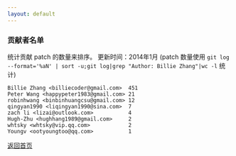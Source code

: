 ```yaml
---
layout: default
---
```


### 贡献者名单

统计贡献 patch 的数量来排序。 更新时间：2014年1月
(patch 数量使用 `git log --format='%aN' | sort -u;git log|grep "Author: Billie Zhang"|wc -l` 统计)


    Billie Zhang <billiecoder@gmail.com>  451
    Peter Wang <happypeter1983@gmail.com> 21
    robinhwang <binbinhuangcsu@gmail.com> 12
    qingyan1990 <liqingyan1990@sina.com>  7
    zach li <lizai@outlook.com>           4
    Hugh-Zhu <hughhang1989@gmail.com>     2
    whtsky <whtsky@vip.qq.com>            2
    Youngv <ootyoungtoo@qq.com>           1

<a href="/TLCL">返回首页</a>
